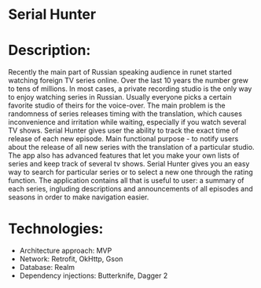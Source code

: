 # Serial Hunter 
# Description: 
Recently the main part of Russian speaking audience in runet started watching foreign TV series online. Over the last 10 years the number grew to tens of millions. In most cases, a private recording studio is the only way to enjoy watching series in Russian. Usually everyone picks a certain favorite studio of theirs for the voice-over. The main problem is the randomness of series releases timing with the translation, which causes inconvenience and irritation while waiting, especially if you watch several TV shows.
Serial Hunter gives user the ability to track the exact time of release of each new episode. Main functional purpose - to notify users about the release of all new series with the translation of a particular studio. The app also has advanced features that let you make your own lists of series and keep track of several tv shows.
Serial Hunter gives you an easy way to search for particular series or to select a new one through the rating function. The application contains all that is useful to user: a summary of each series, ingluding descriptions and announcements of all episodes and seasons in order to make navigation easier.

# Technologies: 
 * Architecture approach: MVP
 * Network: Retrofit, OkHttp, Gson
 * Database: Realm
 * Dependency injections: Butterknife, Dagger 2

